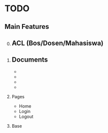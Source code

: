 # TODO

## Main Features

0. ACL (Bos/Dosen/Mahasiswa)
	-
1. Documents
	- 
	- 
	-
	-
	-
2. Pages
	- Home
	- Login
	- Logout

3. Base
